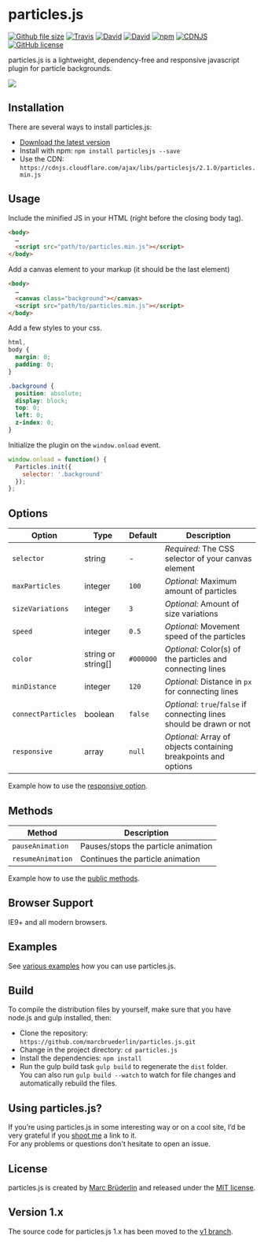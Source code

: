 # particles.js

[![Github file size](https://img.shields.io/github/size/marcbruederlin/particles.js/dist/particles.min.js.svg)](https://github.com/marcbruederlin/particles.js/blob/master/dist/particles.min.js)
[![Travis](https://img.shields.io/travis/marcbruederlin/particles.js.svg)](https://travis-ci.org/marcbruederlin/particles.js)
[![David](https://img.shields.io/david/marcbruederlin/particles.js.svg)](https://david-dm.org/marcbruederlin/particles.js)
[![David](https://img.shields.io/david/dev/marcbruederlin/particles.js.svg)](https://david-dm.org/marcbruederlin/particles.js?type=dev)
[![npm](https://img.shields.io/npm/v/particlesjs.svg)](https://www.npmjs.com/package/particlesjs)
[![CDNJS](https://img.shields.io/cdnjs/v/particlesjs.svg)](https://cdnjs.com/libraries/particlesjs)
[![GitHub license](https://img.shields.io/badge/license-MIT-blue.svg)](https://raw.githubusercontent.com/marcbruederlin/particles.js/master/LICENSE)

particles.js is a lightweight, dependency-free and responsive javascript plugin for particle backgrounds.

[<img src="http://i.giphy.com/CPEar2kArhFny.gif"/>](https://marcbruederlin.github.io/particles.js/)

## Installation
There are several ways to install particles.js:
- [Download the latest version](https://github.com/marcbruederlin/particles.js/archive/master.zip)
- Install with npm: `npm install particlesjs --save`
- Use the CDN: `https://cdnjs.cloudflare.com/ajax/libs/particlesjs/2.1.0/particles.min.js`

## Usage
Include the minified JS in your HTML (right before the closing body tag).
```html
<body>
  …
  <script src="path/to/particles.min.js"></script>
</body>
```

Add a canvas element to your markup (it should be the last element)
```html
<body>
  …
  <canvas class="background"></canvas>
  <script src="path/to/particles.min.js"></script>
</body>
```

Add a few styles to your css.
```css
html,
body {
  margin: 0;
  padding: 0;
}

.background {
  position: absolute;
  display: block;
  top: 0;
  left: 0;
  z-index: 0;
}
```

Initialize the plugin on the `window.onload` event.
```js
window.onload = function() {
  Particles.init({
    selector: '.background'
  });
};
```

## Options
Option | Type | Default | Description
------ | ------------- | ------------- | -----------
`selector` | string | - | *Required:* The CSS selector of your canvas element
`maxParticles` | integer | `100` | *Optional:* Maximum amount of particles
`sizeVariations` | integer | `3` | *Optional:* Amount of size variations
`speed` | integer | `0.5` | *Optional:* Movement speed of the particles
`color` | string or string[] | `#000000` | *Optional:* Color(s) of the particles and connecting lines
`minDistance` | integer | `120` | *Optional:* Distance in `px` for connecting lines
`connectParticles` | boolean | `false` | *Optional:* `true`/`false` if connecting lines should be drawn or not
`responsive` | array | `null` | *Optional:* Array of objects containing breakpoints and options

Example how to use the [responsive option](https://marcbruederlin.github.io/particles.js/#responsive-option).

## Methods
Method | Description
------ | -----------
`pauseAnimation` | Pauses/stops the particle animation
`resumeAnimation` | Continues the particle animation

Example how to use the [public methods](https://marcbruederlin.github.io/particles.js/#use-methods).

## Browser Support
IE9+ and all modern browsers.

## Examples
See [various examples](https://marcbruederlin.github.io/particles.js/#examples) how you can use particles.js.

## Build
To compile the distribution files by yourself, make sure that you have node.js and gulp installed, then:
- Clone the repository: `https://github.com/marcbruederlin/particles.js.git`
- Change in the project directory: `cd particles.js`
- Install the dependencies: `npm install`
- Run the gulp build task `gulp build` to regenerate the `dist` folder. <br/> You can also run `gulp build --watch` to watch for file changes and automatically rebuild the files.

## Using particles.js?
If you’re using particles.js in some interesting way or on a cool site, I’d be very grateful if you <a href="mailto:hello@marcbruederlin.com?subject=Hey, I'm using particles.js">shoot me</a> a link to it.<br />
For any problems or questions don't hesitate to open an issue.<br />

## License
particles.js is created by [Marc Brüderlin](https://marcbruederlin.com) and released
under the [MIT license](https://github.com/marcbruederlin/particles.js/blob/master/LICENSE).

## Version 1.x
The source code for particles.js 1.x has been moved to the [v1 branch](https://github.com/marcbruederlin/particles.js/tree/v1).
